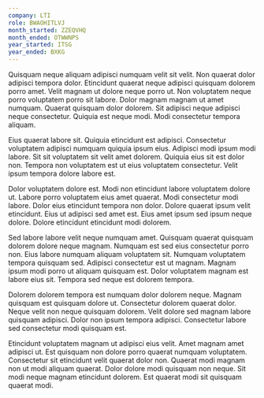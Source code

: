 ```yaml
---
company: LTI
role: BWAOHITLVJ
month_started: ZZEQVHQ
month_ended: OTWWNPS
year_started: ITSG
year_ended: BXKG
---
```


Quisquam neque aliquam adipisci numquam velit sit velit. Non quaerat dolor adipisci tempora dolor. Etincidunt quaerat neque adipisci quisquam dolorem porro amet. Velit magnam ut dolore neque porro ut. Non voluptatem neque porro voluptatem porro sit labore. Dolor magnam magnam ut amet numquam. Quaerat quisquam dolor dolorem. Sit adipisci neque adipisci neque consectetur. Quiquia est neque modi. Modi consectetur tempora aliquam.

Eius quaerat labore sit. Quiquia etincidunt est adipisci. Consectetur voluptatem adipisci numquam quiquia ipsum eius. Adipisci modi ipsum modi labore. Sit sit voluptatem sit velit amet dolorem. Quiquia eius sit est dolor non. Tempora non voluptatem est ut eius voluptatem consectetur. Velit ipsum tempora dolore labore est.

Dolor voluptatem dolore est. Modi non etincidunt labore voluptatem dolore ut. Labore porro voluptatem eius amet quaerat. Modi consectetur modi labore. Dolor eius etincidunt tempora non dolor. Dolore quaerat ipsum velit etincidunt. Eius ut adipisci sed amet est. Eius amet ipsum sed ipsum neque dolore. Dolore etincidunt etincidunt modi dolorem.

Sed labore labore velit neque numquam amet. Quisquam quaerat quisquam dolorem dolore neque magnam. Numquam est sed eius consectetur porro non. Eius labore numquam aliquam voluptatem sit. Numquam voluptatem tempora quisquam sed. Adipisci consectetur est ut magnam. Magnam ipsum modi porro ut aliquam quisquam est. Dolor voluptatem magnam est labore eius sit. Tempora sed neque est dolorem tempora.

Dolorem dolorem tempora est numquam dolor dolorem neque. Magnam quisquam est quisquam dolore ut. Consectetur dolorem quaerat dolor. Neque velit non neque quisquam dolorem. Velit dolore sed magnam labore quisquam adipisci. Dolor non ipsum tempora adipisci. Consectetur labore sed consectetur modi quisquam est.

Etincidunt voluptatem magnam ut adipisci eius velit. Amet magnam amet adipisci ut. Est quisquam non dolore porro quaerat numquam voluptatem. Consectetur sit etincidunt velit quaerat dolor non. Quaerat modi magnam non ut modi aliquam quaerat. Dolor dolore modi quisquam non neque. Sit modi neque magnam etincidunt dolorem. Est quaerat modi sit quisquam quaerat modi.
    